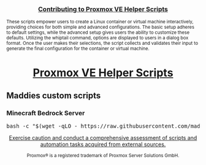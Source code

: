 <h3><p align="center"><a href="https://github.com/tteck/Proxmox/blob/main/.github/CONTRIBUTING.md">Contributing to Proxmox VE Helper Scripts</a></p></h3>

<sub>These scripts empower users to create a Linux container or virtual machine interactively, providing choices for both simple and advanced configurations. The basic setup adheres to default settings, while the advanced setup gives users the ability to customize these defaults. Utilizing the whiptail command, options are displayed to users in a dialog box format. Once the user makes their selections, the script collects and validates their input to generate the final configuration for the container or virtual machine.</sub>

<h1><p align="center"><a href="https://tteck.github.io/Proxmox/">Proxmox VE Helper Scripts</a></p></h1>

<h2>Maddies custom scripts</h2>
<h3>Minecraft Bedrock Server</h3>
<pre>bash -c "$(wget -qLO - https://raw.githubusercontent.com/maddiecs84/Proxmox/main/ct/minecraft-bedrock.sh)"</pre>


<sub><p align="center"><a href="https://github.com/tteck/Proxmox/blob/main/CODE-AUDIT.md">Exercise caution and conduct a comprehensive assessment of scripts and automation tasks acquired from external sources.</a></p></sub>
<sub><div align="center"> Proxmox® is a registered trademark of Proxmox Server Solutions GmbH. </div></sub>
